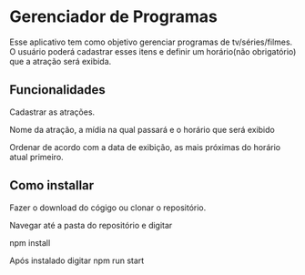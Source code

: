 # Gerenciador de Programas


Esse aplicativo tem como objetivo gerenciar programas de tv/séries/filmes. O usuário poderá cadastrar esses itens e definir um horário(não obrigatório) que a atração será exibida.


## Funcionalidades

Cadastrar as atrações. 

Nome da atração, a mídia na qual passará e o horário que será exibido

Ordenar de acordo com a data de exibição, as mais próximas do horário atual primeiro.

## Como installar 

<p>Fazer o download do cógigo ou clonar o repositório.
<p>Navegar até a pasta do repositório e digitar 
<p>npm install
<p>Após instalado digitar npm run start
